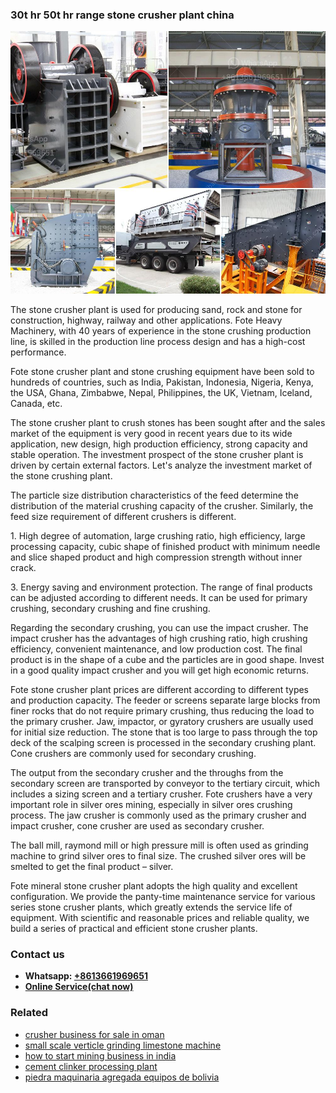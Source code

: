 <h3>30t hr 50t hr range stone crusher plant china</h3><img src='1708332407.jpg' alt=''><p>The stone crusher plant is used for producing sand, rock and stone for construction, highway, railway and other applications. Fote Heavy Machinery, with 40 years of experience in the stone crushing production line, is skilled in the production line process design and has a high-cost performance.</p><p>Fote stone crusher plant and stone crushing equipment have been sold to hundreds of countries, such as India, Pakistan, Indonesia, Nigeria, Kenya, the USA, Ghana, Zimbabwe, Nepal, Philippines, the UK, Vietnam, Iceland, Canada, etc.</p><p>The stone crusher plant to crush stones has been sought after and the sales market of the equipment is very good in recent years due to its wide application, new design, high production efficiency, strong capacity and stable operation. The investment prospect of the stone crusher plant is driven by certain external factors. Let's analyze the investment market of the stone crushing plant.</p><p>The particle size distribution characteristics of the feed determine the distribution of the material crushing capacity of the crusher. Similarly, the feed size requirement of different crushers is different.</p><p>1. High degree of automation, large crushing ratio, high efficiency, large processing capacity, cubic shape of finished product with minimum needle and slice shaped product and high compression strength without inner crack.</p><p>3. Energy saving and environment protection. The range of final products can be adjusted according to different needs. It can be used for primary crushing, secondary crushing and fine crushing.</p><p>Regarding the secondary crushing, you can use the impact crusher. The impact crusher has the advantages of high crushing ratio, high crushing efficiency, convenient maintenance, and low production cost. The final product is in the shape of a cube and the particles are in good shape. Invest in a good quality impact crusher and you will get high economic returns.</p><p>Fote stone crusher plant prices are different according to different types and production capacity. The feeder or screens separate large blocks from finer rocks that do not require primary crushing, thus reducing the load to the primary crusher. Jaw, impactor, or gyratory crushers are usually used for initial size reduction. The stone that is too large to pass through the top deck of the scalping screen is processed in the secondary crushing plant. Cone crushers are commonly used for secondary crushing.</p><p>The output from the secondary crusher and the throughs from the secondary screen are transported by conveyor to the tertiary circuit, which includes a sizing screen and a tertiary crusher. Fote crushers have a very important role in silver ores mining, especially in silver ores crushing process. The jaw crusher is commonly used as the primary crusher and impact crusher, cone crusher are used as secondary crusher.</p><p>The ball mill, raymond mill or high pressure mill is often used as grinding machine to grind silver ores to final size. The crushed silver ores will be smelted to get the final product – silver.</p><p>Fote mineral stone crusher plant adopts the high quality and excellent configuration. We provide the panty-time maintenance service for various series stone crusher plants, which greatly extends the service life of equipment. With scientific and reasonable prices and reliable quality, we build a series of practical and efficient stone crusher plants.</p><h3>Contact us</h3><ul><li><strong>Whatsapp:&nbsp;<a href="https://wa.me/8613661969651">+8613661969651</a></strong></li><li><a href="https://swt.shibang-china.com/?git&amp;zhl&amp;30t hr 50t hr range stone crusher plant china"><strong>Online Service(chat now)</strong></a></li></ul><h3>Related</h3><ul><li><a href='crusher business for sale in oman.md'>crusher business for sale in oman</a></li><li><a href='small scale verticle grinding limestone machine.md'>small scale verticle grinding limestone machine</a></li><li><a href='how to start mining business in india.md'>how to start mining business in india</a></li><li><a href='cement clinker processing plant.md'>cement clinker processing plant</a></li><li><a href='piedra maquinaria agregada equipos de bolivia.md'>piedra maquinaria agregada equipos de bolivia</a></li></ul>